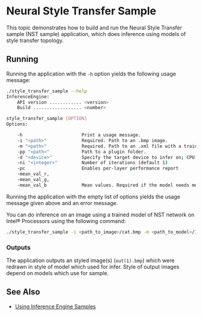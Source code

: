# Neural Style Transfer Sample

This topic demonstrates how to build and run the Neural Style Transfer sample (NST sample) application, which does
inference using models of style transfer topology.

## Running

Running the application with the <code>-h</code> option yields the following usage message:
```sh
./style_transfer_sample --help
InferenceEngine:
    API version ............ <version>
    Build .................. <number>

style_transfer_sample [OPTION]
Options:

    -h                      Print a usage message.
    -i "<path>"             Required. Path to an .bmp image.
    -m "<path>"             Required. Path to an .xml file with a trained model.
    -pp "<path>"            Path to a plugin folder.
    -d "<device>"           Specify the target device to infer on; CPU, GPU, FPGA or MYRIAD is acceptable. Sample will look for a suitable plugin for device specified
    -ni "<integer>"         Number of iterations (default 1)
    -pc                     Enables per-layer performance report
    -mean_val_r,
    -mean_val_g,
    -mean_val_b             Mean values. Required if the model needs mean values for preprocessing and postprocessing

```

Running the application with the empty list of options yields the usage message given above and an error message.

You can do inference on an image using a trained model of NST network on Intel&reg; Processors using the following command:
```sh
./style_transfer_sample -i <path_to_image>/cat.bmp -m <path_to_model>/1_decoder_FP32.xml
```

### Outputs

The application outputs an styled image(s) (<code>out(1).bmp</code>) which were redrawn in style of model which used for infer.
Style of output images depend on models which use for sample.

## See Also 
* [Using Inference Engine Samples](./docs/IE_DG/Samples_Overview.md)

